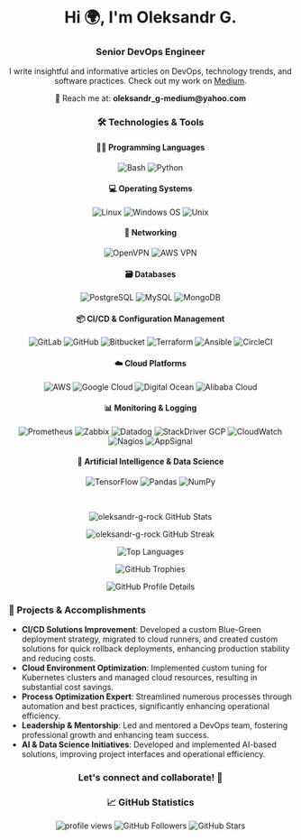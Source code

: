 <h1 align="center">Hi 🌍, I'm Oleksandr G.</h1>
<h3 align="center">Senior DevOps Engineer</h3>

<p align="center">
  I write insightful and informative articles on DevOps, technology trends, and software practices. Check out my work on <a href="https://oleksandrg.medium.com/">Medium</a>.
</p>

<p align="center">
  📧 Reach me at: <strong>oleksandr_g-medium@yahoo.com</strong>
</p>

<h3 align="center">🛠️ Technologies & Tools</h3>

<h4 align="center">👨‍💻 Programming Languages</h4>
<p align="center">
  <img src="https://img.shields.io/badge/-Bash-4EAA25?logo=gnu-bash&logoColor=white" alt="Bash" />
  <img src="https://img.shields.io/badge/-Python-3776AB?logo=python&logoColor=white" alt="Python" />
</p>

<h4 align="center">💻 Operating Systems</h4>
<p align="center">
  <img src="https://img.shields.io/badge/-Linux-FCC624?logo=linux&logoColor=black" alt="Linux" />
  <img src="https://img.shields.io/badge/-Windows-0078D6?logo=windows&logoColor=white" alt="Windows OS" />
  <img src="https://img.shields.io/badge/-Unix-A8B9CC?logo=unix&logoColor=black" alt="Unix" />
</p>

<h4 align="center">🔗 Networking</h4>
<p align="center">
  <img src="https://img.shields.io/badge/-OpenVPN-EA7E20?logo=openvpn&logoColor=white" alt="OpenVPN" />
  <img src="https://img.shields.io/badge/-AWS_VPN-FF9900?logo=amazon-aws&logoColor=white" alt="AWS VPN" />
</p>

<h4 align="center">🗃️ Databases</h4>
<p align="center">
  <img src="https://img.shields.io/badge/-PostgreSQL-336791?logo=postgresql&logoColor=white" alt="PostgreSQL" />
  <img src="https://img.shields.io/badge/-MySQL-4479A1?logo=mysql&logoColor=white" alt="MySQL" />
  <img src="https://img.shields.io/badge/-MongoDB-47A248?logo=mongodb&logoColor=white" alt="MongoDB" />
</p>

<h4 align="center">📦 CI/CD & Configuration Management</h4>
<p align="center">
  <img src="https://img.shields.io/badge/-GitLab-FCA121?logo=gitlab&logoColor=white" alt="GitLab" />
  <img src="https://img.shields.io/badge/-GitHub-181717?logo=github&logoColor=white" alt="GitHub" />
  <img src="https://img.shields.io/badge/-Bitbucket-0052CC?logo=bitbucket&logoColor=white" alt="Bitbucket" />
  <img src="https://img.shields.io/badge/-Terraform-7B42BC?logo=terraform&logoColor=white" alt="Terraform" />
  <img src="https://img.shields.io/badge/-Ansible-EE0000?logo=ansible&logoColor=white" alt="Ansible" />
  <img src="https://img.shields.io/badge/-CircleCI-343434?logo=circleci&logoColor=white" alt="CircleCI" />
</p>

<h4 align="center">☁️ Cloud Platforms</h4>
<p align="center">
  <img src="https://img.shields.io/badge/-AWS-232F3E?logo=amazon-aws&logoColor=white" alt="AWS" />
  <img src="https://img.shields.io/badge/-Google_Cloud-4285F4?logo=google-cloud&logoColor=white" alt="Google Cloud" />
  <img src="https://img.shields.io/badge/-Digital_Ocean-0080FF?logo=digitalocean&logoColor=white" alt="Digital Ocean" />
  <img src="https://img.shields.io/badge/-Alibaba_Cloud-FF6A00?logo=alibaba-cloud&logoColor=white" alt="Alibaba Cloud" />
</p>

<h4 align="center">📊 Monitoring & Logging</h4>
<p align="center">
  <img src="https://img.shields.io/badge/-Prometheus-E6522C?logo=prometheus&logoColor=white" alt="Prometheus" />
  <img src="https://img.shields.io/badge/-Zabbix-3F6844?logo=zabbix&logoColor=white" alt="Zabbix" />
  <img src="https://img.shields.io/badge/-Datadog-632CA6?logo=datadog&logoColor=white" alt="Datadog" />
  <img src="https://img.shields.io/badge/-StackDriver-4285F4?logo=google-cloud&logoColor=white" alt="StackDriver GCP" />
  <img src="https://img.shields.io/badge/-CloudWatch-FF9900?logo=amazon-aws&logoColor=white" alt="CloudWatch" />
  <img src="https://img.shields.io/badge/-Nagios-000000?logo=nagios&logoColor=white" alt="Nagios" />
  <img src="https://img.shields.io/badge/-AppSignal-E9573F?logo=appsignal&logoColor=white" alt="AppSignal" />
</p>

<h4 align="center">🔬 Artificial Intelligence & Data Science</h4>
<p align="center">
  <img src="https://img.shields.io/badge/-TensorFlow-FF6F00?logo=tensorflow&logoColor=white" alt="TensorFlow" />
  <img src="https://img.shields.io/badge/-Pandas-150458?logo=pandas&logoColor=white" alt="Pandas" />
  <img src="https://img.shields.io/badge/-NumPy-013243?logo=numpy&logoColor=white" alt="NumPy" />
</p>


<p align="center">&nbsp;</p>

<p align="center">
  <img src="https://github-readme-stats.vercel.app/api?username=oleksandr-g-rock&show_icons=true&theme=radical" alt="oleksandr-g-rock GitHub Stats" />
</p>

<p align="center">
  <img src="https://github-readme-streak-stats.herokuapp.com/?user=oleksandr-g-rock&theme=dark" alt="oleksandr-g-rock GitHub Streak" />
</p>

<p align="center">
  <img src="https://github-readme-stats.vercel.app/api/top-langs/?username=oleksandr-g-rock&layout=compact&theme=vision-friendly-dark" alt="Top Languages" />
</p>

<p align="center">
  <img src="https://github-profile-trophy.vercel.app/?username=oleksandr-g-rock&theme=algolia" alt="GitHub Trophies" />
</p>

<p align="center">
  <img src="https://github-profile-summary-cards.vercel.app/api/cards/profile-details?username=oleksandr-g-rock&theme=vue" alt="GitHub Profile Details" />
</p>

### 🚀 Projects & Accomplishments
- **CI/CD Solutions Improvement**: Developed a custom Blue-Green deployment strategy, migrated to cloud runners, and created custom solutions for quick rollback deployments, enhancing production stability and reducing costs.
- **Cloud Environment Optimization**: Implemented custom tuning for Kubernetes clusters and managed cloud resources, resulting in substantial cost savings.
- **Process Optimization Expert**: Streamlined numerous processes through automation and best practices, significantly enhancing operational efficiency.
- **Leadership & Mentorship**: Led and mentored a DevOps team, fostering professional growth and enhancing team success.
- **AI & Data Science Initiatives**: Developed and implemented AI-based solutions, improving project interfaces and operational efficiency.

<h3 align="center">Let's connect and collaborate! 🚀</h3>
<h3 align="center">📈 GitHub Statistics</h3>
<p align="center">
  <img src="https://komarev.com/ghpvc/?username=oleksandr-g-rock&style=flat-square&color=blue" alt="profile views" />
  <img src="https://img.shields.io/github/followers/oleksandr-g-rock?label=Followers&style=social" alt="GitHub Followers" />
  <img src="https://img.shields.io/github/stars/oleksandr-g-rock?affiliations=OWNER%2CCOLLABORATOR&style=social" alt="GitHub Stars" />
</p>

